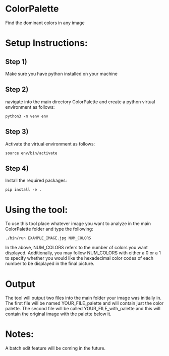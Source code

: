 # ColorPalette
Find the dominant colors in any image

# Setup Instructions:
## Step 1)
Make sure you have python installed on your machine

## Step 2)
navigate into the main directory ColorPalette and create a python virtual environment as follows:
```
python3 -m venv env
```

## Step 3)
Activate the virtual environment as follows:
```
source env/bin/activate
```

## Step 4)
Install the required packages:
```
pip install -e .
```

# Using the tool:
To use this tool place whatever image you want to analyze in the main ColorPalette folder and type the following:
```
./bin/run EXAMPLE_IMAGE.jpg NUM_COLORS
```
In the above, NUM_COLORS refers to the number of colors you want displayed. Additionally, you may follow NUM_COLORS with either a 0 or a 1 to specify whether you would like the hexadecimal color codes of each number to be displayed in the final picture.

# Output
The tool will output two files into the main folder your image was initially in. The first file will be named YOUR_FILE_palette and will contain just the color palette. The second file will be called YOUR_FILE_with_palette and this will contain the original image with the palette below it.

# Notes:
A batch edit feature will be coming in the future.
